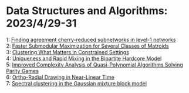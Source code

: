 # Data Structures and Algorithms: 2023/4/29-31  
1: [Finding agreement cherry-reduced subnetworks in level-1 networks](https://doi.org/10.48550/arXiv.2305.00033)  
2: [Faster Submodular Maximization for Several Classes of Matroids](https://doi.org/10.48550/arXiv.2305.00122)  
3: [Clustering What Matters in Constrained Settings](https://doi.org/10.48550/arXiv.2305.00175)  
4: [Uniqueness and Rapid Mixing in the Bipartite Hardcore Model](https://doi.org/10.48550/arXiv.2305.00186)  
5: [Improved Complexity Analysis of Quasi-Polynomial Algorithms Solving  Parity Games](https://doi.org/10.48550/arXiv.2305.00308)  
6: [Ortho-Radial Drawing in Near-Linear Time](https://doi.org/10.48550/arXiv.2305.00425)  
7: [Spectral clustering in the Gaussian mixture block model](https://doi.org/10.48550/arXiv.2305.00979)  